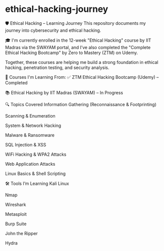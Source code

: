 # ethical-hacking-journey
🛡️ Ethical Hacking – Learning Journey
This repository documents my journey into cybersecurity and ethical hacking.

🎓 I'm currently enrolled in the 12-week "Ethical Hacking" course by IIT Madras via the SWAYAM portal, and I’ve also completed the "Complete Ethical Hacking Bootcamp" by Zero to Mastery (ZTM) on Udemy.

Together, these courses are helping me build a strong foundation in ethical hacking, penetration testing, and security analysis.

📘 Courses I'm Learning From:
✅ ZTM Ethical Hacking Bootcamp (Udemy) – Completed

📚 Ethical Hacking by IIT Madras (SWAYAM) – In Progress

🔍 Topics Covered
Information Gathering (Reconnaissance & Footprinting)

Scanning & Enumeration

System & Network Hacking

Malware & Ransomware

SQL Injection & XSS

WiFi Hacking & WPA2 Attacks

Web Application Attacks

Linux Basics & Shell Scripting

🛠️ Tools I’m Learning
Kali Linux

Nmap

Wireshark

Metasploit

Burp Suite

John the Ripper

Hydra
